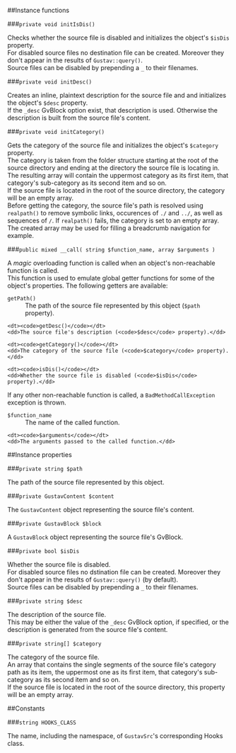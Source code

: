 ##Instance functions

###`private void initIsDis()`

Checks whether the source file is disabled and initializes the object's `$isDis` property.  
For disabled source files no destination file can be created. Moreover they don't appear in the results of `Gustav::query()`.  
Source files can be disabled by prepending a `_` to their filenames.

###`private void initDesc()`

Creates an inline, plaintext description for the source file and and initializes the object's `$desc` property.  
If the `_desc` GvBlock option exist, that description is used. Otherwise the description is built from the source file's content.

###`private void initCategory()`

Gets the category of the source file and initializes the object's `$category` property.  
The category is taken from the folder structure starting at the root of the source directory and ending at the directory the source file is locating in.  
The resulting array will contain the uppermost category as its first item, that category's sub-category as its second item and so on.  
If the source file is located in the root of the source directory, the category will be an empty array.  
Before getting the category, the source file's path is resolved using `realpath()` to remove symbolic links, occurences of `./` and `../`, as well as sequences of `/`. If `realpath()` fails, the category is set to an empty array.  
The created array may be used for filling a breadcrumb navigation for example.

###`public mixed __call( string $function_name, array $arguments )`

A *magic* overloading function is called when an object's non-reachable function is called.  
This function is used to emulate global getter functions for some of the object's properties. The following getters are available:

<dl>
    <dt><code>getPath()</code></dt>
    <dd>The path of the source file represented by this object (<code>$path</code> property).</dd>
    
    <dt><code>getDesc()</code></dt>
    <dd>The source file's description (<code>$desc</code> property).</dd>
    
    <dt><code>getCategory()</code></dt>
    <dd>The category of the source file (<code>$category</code> property).</dd>
    
    <dt><code>isDis()</code></dt>
    <dd>Whether the source file is disabled (<code>$isDis</code> property).</dd>
</dl>

If any other non-reachable function is called, a `BadMethodCallException` exception is thrown.

<dl>
    <dt><code>$function_name</code></dt>
    <dd>The name of the called function.</dd>
    
    <dt><code>$arguments</code></dt>
    <dd>The arguments passed to the called function.</dd>
</dl>



##Instance properties

###`private string $path`

The path of the source file represented by this object.

###`private GustavContent $content`

The `GustavContent` object representing the source file's content.

###`private GustavBlock $block`

A `GustavBlock` object representing the source file's GvBlock.

###`private bool $isDis`

Whether the source file is disabled.  
For disabled source files no dstination file can be created. Moreover they don't appear in the results of `Gustav::query()` (by default).  
Source files can be disabled by prepending a `_` to their filenames.
    
###`private string $desc`

The description of the source file.  
This may be either the value of the `_desc` GvBlock option, if specified, or the description is generated from the source file's content.
    
###`private string[] $category`

The category of the source file.  
An array that contains the single segments of the source file's category path as its item, the uppermost one as its first item, that category's sub-category as its second item and so on.  
If the source file is located in the root of the source directory, this property will be an empty array.



##Constants

###`string HOOKS_CLASS`

The name, including the namespace, of `GustavSrc`'s corresponding Hooks class.